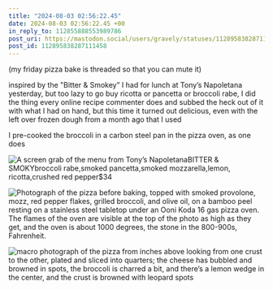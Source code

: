 ```yaml
---
title: "2024-08-03 02:56:22.45"
date: 2024-08-03 02:56:22.45 +00
in_reply_to: 112855888553989786
post_uri: https://mastodon.social/users/gravely/statuses/112895838287111458
post_id: 112895838287111458
---
```

(my friday pizza bake is threaded so that you can mute it)

inspired by the "Bitter & Smokey” I had for lunch at Tony’s Napoletana yesterday, but too lazy to go buy ricotta or pancetta or broccoli rabe, I did the thing every online recipe commenter does and subbed the heck out of it with what I had on hand, but this time it turned out delicious, even with the left over frozen dough from a month ago that I used

I pre-cooked the broccoli in a carbon steel pan in the pizza oven, as one does


![A screen grab of the menu from Tony’s NapoletanaBITTER & SMOKYbroccoli rabe,smoked pancetta,smoked mozzarella,lemon, ricotta,crushed red pepper$34](/images/112895837291706089.png)

![Photograph of the pizza before baking, topped with smoked provolone, mozz, red pepper flakes, grilled broccoli, and olive oil, on a bamboo peel resting on a stainless steel tabletop under an Ooni Koda 16 gas pizza oven. The flames of the oven are visible at the top of the photo as high as they get, and the oven is about 1000 degrees, the stone in the 800-900s, Fahrenheit. ](/images/112895837653286047.jpeg)

![macro photograph of the pizza from inches above looking from one crust to the other, plated and sliced into quarters; the cheese has bubbled and browned in spots, the broccoli is charred a bit, and there’s a lemon wedge in the center, and the crust is browned with leopard spots](/images/112895838026319721.jpeg)

